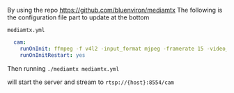By using the repo https://github.com/bluenviron/mediamtx
The following is the configuration file part to update at the bottom

`mediamtx.yml`


```yml
  cam:
    runOnInit: ffmpeg -f v4l2 -input_format mjpeg -framerate 15 -video_size 640x480 -i /dev/video0 -c:v h264_v4l2m2m -pix_fmt yuv420p -b:v 600k -maxrate 800k -bufsize 200k -f rtsp rtsp://localhost:$RTSP_PORT/$MTX_PATH
    runOnInitRestart: yes
```

Then running 
  `./mediamtx mediamtx.yml`

will start the server and stream to 
  `rtsp://{host}:8554/cam`

